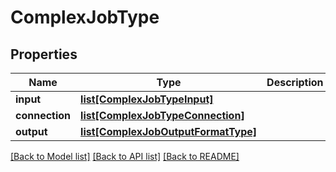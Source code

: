 # ComplexJobType

## Properties
Name | Type | Description | Notes
------------ | ------------- | ------------- | -------------
**input** | [**list[ComplexJobTypeInput]**](ComplexJobTypeInput.md) |  | [optional] 
**connection** | [**list[ComplexJobTypeConnection]**](ComplexJobTypeConnection.md) |  | [optional] 
**output** | [**list[ComplexJobOutputFormatType]**](ComplexJobOutputFormatType.md) |  | [optional] 

[[Back to Model list]](../README.md#documentation-for-models) [[Back to API list]](../README.md#documentation-for-api-endpoints) [[Back to README]](../README.md)


